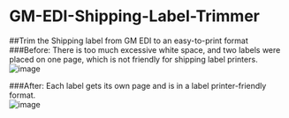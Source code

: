 # GM-EDI-Shipping-Label-Trimmer
##Trim the Shipping label from GM EDI to an easy-to-print format
###Before:
There is too much excessive white space, and two labels were placed on one page, which is not friendly for shipping label printers.<br>
![image](https://github.com/JL024wwm/GM-EDI-Shipping-Label-Trimmer/assets/95877752/ddc24165-7621-4d0b-8db8-1bc9b6af3304)

###After:
Each label gets its own page and is in a label printer-friendly format.<br>
![image](https://github.com/JL024wwm/GM-EDI-Shipping-Label-Trimmer/assets/95877752/17a78841-110e-4fb0-beed-f6fb0abbd3ae)


